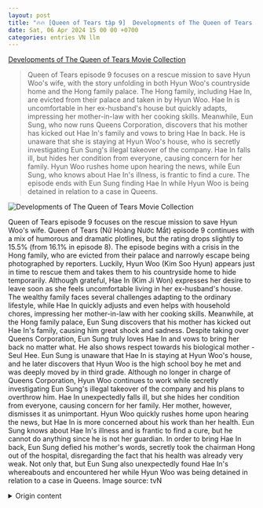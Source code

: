 ```yaml
---
layout: post
title: "🔥🔥 [Queen of Tears tập 9]  Developments of The Queen of Tears Movie Collection"
date: Sat, 06 Apr 2024 15 00 00 +0700
categories: entries VN llm
---
```

[ Developments of The Queen of Tears Movie Collection](https://afamily.vn/kim-soo-hyun-gap-bien-cang-bi-vay-danh-giua-duong-rating-queen-of-tears-bat-ngo-giam-nhe-20240407103348607.chn)

> Queen of Tears episode 9 focuses on a rescue mission to save Hyun Woo's wife, with the story unfolding in both Hyun Woo's countryside home and the Hong family palace. The Hong family, including Hae In, are evicted from their palace and taken in by Hyun Woo. Hae In is uncomfortable in her ex-husband's house but quickly adapts, impressing her mother-in-law with her cooking skills. Meanwhile, Eun Sung, who now runs Queens Corporation, discovers that his mother has kicked out Hae In's family and vows to bring Hae In back. He is unaware that she is staying at Hyun Woo's house, who is secretly investigating Eun Sung's illegal takeover of the company. Hae In falls ill, but hides her condition from everyone, causing concern for her family. Hyun Woo rushes home upon hearing the news, while Eun Sung, who knows about Hae In's illness, is frantic to find a cure. The episode ends with Eun Sung finding Hae In while Hyun Woo is being detained in relation to a case in Queens.

![ Developments of The Queen of Tears Movie Collection](https://afamilycdn.com/zoom/600_315/150157425591193600/2024/4/7/avatar1712460610291-1712460610409926123884-0-0-566-1081-crop-1712460725869770651416.png)

 Queen of Tears episode 9 focuses on the rescue mission to save Hyun Woo's wife. Queen of Tears (Nữ Hoàng Nước Mắt) episode 9 continues with a mix of humorous and dramatic plotlines, but the rating drops slightly to 15.5% (from 16.1% in episode 8). The episode begins with a crisis in the Hong family, who are evicted from their palace and narrowly escape being photographed by reporters. Luckily, Hyun Woo (Kim Soo Hyun) appears just in time to rescue them and takes them to his countryside home to hide temporarily. Although grateful, Hae In (Kim Ji Won) expresses her desire to leave soon as she feels uncomfortable living in her ex-husband's house. The wealthy family faces several challenges adapting to the ordinary lifestyle, while Hae In quickly adjusts and even helps with household chores, impressing her mother-in-law with her cooking skills. Meanwhile, at the Hong family palace, Eun Sung discovers that his mother has kicked out Hae In's family, causing him great shock and sadness. Despite taking over Queens Corporation, Eun Sung truly loves Hae In and vows to bring her back no matter what. He also shows respect towards his biological mother - Seul Hee. Eun Sung is unaware that Hae In is staying at Hyun Woo's house, and he later discovers that Hyun Woo is the high school boy he met and was deeply moved by in third grade. Although no longer in charge of Queens Corporation, Hyun Woo continues to work while secretly investigating Eun Sung's illegal takeover of the company and his plans to overthrow him. Hae In unexpectedly falls ill, but she hides her condition from everyone, causing concern for her family. Her mother, however, dismisses it as unimportant. Hyun Woo quickly rushes home upon hearing the news, but Hae In is more concerned about his work than her health. Eun Sung knows about Hae In's illness and is frantic to find a cure, but he cannot do anything since he is not her guardian.  In order to bring Hae In back, Eun Sung defied his mother's words, secretly took the chairman Hong out of the hospital, disregarding the fact that his health was already very weak. Not only that, but Eun Sung also unexpectedly found Hae In's whereabouts and encountered her while Hyun Woo was being detained in relation to a case in Queens. Image source: tvN

<details>
  <summary>Origin content</summary>
  ---
layout: post
title: "🔥🔥 [Queen of Tears tập 9] Diễn biến tập 9 phim Queen Of Tears"
date: Sat, 06 Apr 2024 15:00:00 +0700
categories: entries VN
---
[Diễn biến tập 9 phim Queen Of Tears](https://afamily.vn/kim-soo-hyun-gap-bien-cang-bi-vay-danh-giua-duong-rating-queen-of-tears-bat-ngo-giam-nhe-20240407103348607.chn)

![Diễn biến tập 9 phim Queen Of Tears](https://afamilycdn.com/zoom/600_315/150157425591193600/2024/4/7/avatar1712460610291-1712460610409926123884-0-0-566-1081-crop-1712460725869770651416.png)

Queen of Tears tập 9 tập trung vào cuộc chiến giải cứu gia đình vợ của Hyun Woo.

Queen of Tears (Nữ Hoàng Nước Mắt) tập 9 tiếp tục có hàng loạt những tình tiết vừa hài hước vừa kịch tính thế nhưng rating tập này lại giảm nhẹ xuống còn 15,5% (so với 16,1% của tập 8). Tập 9 mở đầu với cuộc khủng hoảng của gia đình họ Hong. Họ bị tống cổ ra khỏi chính dinh thự của mình, suýt nữa còn bị phóng viên ghi lại khoảnh khắc ê chề, may mắn là Hyun Woo (Kim Soo Hyun) xuất hiện kịp lúc và giải cứu cả nhà. Anh đưa tất cả đến nhà mình ở quê để tạm trốn trong khoảng thời gian này. Dù rất biết ơn Hyun Woo nhưng Hae In (Kim Ji Won) lại nói rằng mình sẽ sớm dọn đi nơi khác. Cô cảm thấy không thoải mái khi ở nhà chồng cũ. Gia đình tài phiệt cũng gặp không ít rắc rối bởi không quen lối sống của người thường. Trong khi đó Hae In lại nhanh chóng thích nghi, cô còn chủ động phụ giúp việc nhà và rất hào hứng khi thấy mẹ chồng cũ nấu nướng một cách chuyên nghiệp.



Cùng lúc này, ở dinh thự của nhà họ Hong, Eun Sung phát hiện ra mẹ mình đã đuổi cổ gia đình Hae In, điều này khiến anh rất sốc và xót xa. Dù đã chiếm tập đoàn Queens nhưng Eun Sung thực sự yêu Hae In và thề sẽ đưa Hae In về bằng mọi giá. Anh cũng thể hiện thái độ thù hằn với chính mẹ ruột của mình - bà Seul Hee. Eun Sung không ngờ rằng Hae In đang ở nhà của Hyun Woo, cô còn phát hiện ra Hyun Woo chính là cậu nam sinh trung học mình từng gặp và rung động hồi cấp 3.

Hyun Woo vẫn phải đi làm dù tập đoàn Queens đã đổi chủ, anh thậm chí còn diễn cảnh nhân viên ngoan ngoãn gọi Eun Sung là chủ tịch và hứa mình sẽ sớm xin nghỉ việc. Thực tế anh chỉ đang âm thầm điều tra, phát hiện ra rằng Eun Sung đã chiếm tập đoàn một cách bất hợp pháp và đang lên kế hoạch để gậy ông đập lưng ông.

Hae In bất ngờ phát bệnh, bị ngất và lần này cả nhà đã phát hiện ra. Thế nhưng cô vẫn giấu bệnh tình của mình, trong khi cả nhà đều lo lắng thì mẹ của Hae In lại coi thường tình trạng của con gái. Hyun Woo cũng tức tốc từ chỗ làm chạy về nhà vì lo cho vợ tuy nhiên Hae In lại không quan tâm đến chuyện sức khỏe mà lập tức hỏi Hyun Woo đã làm gì ở công ty.

Eun Sung đã biết bệnh tình của Hae In. Anh ta điên loạn vì muốn tìm cách chữa bệnh cho người mình yêu nhưng không thể vì không phải người giám hộ. Để có thể đưa Hae In trở lại, Eun Sung đã cãi lời mẹ, âm thầm đưa chủ tịch Hong khỏi phòng bệnh, bất chấp việc sức khỏe của ông đang rất yếu. Không chỉ vậy, Eun Sung còn sớm tìm ra chỗ ở của Hae In, bất ngờ đến gặp cô trong khi Hyun Woo thì đang bị chặn đánh giữa đường vì một vụ kiện tụng liên quan đến Queens.

Nguồn ảnh: tvN


</details>
